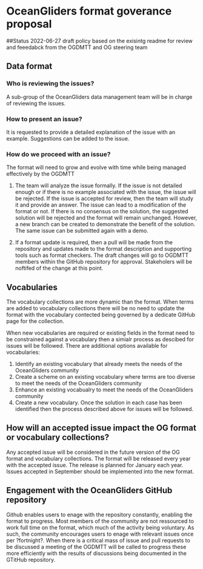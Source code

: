 # OceanGliders format goverance proposal

##Status
2022-06-27 draft policy based on the exisintg readme for review and feeedabck from the OGDMTT and OG steering team

## Data format


### Who is reviewing the issues?
A sub-group of the OceanGliders data management team will be in charge of reviewing the issues.

### How to present an issue?
It is requested to provide a detailed explanation of the issue with an example. Suggestions can be added to the issue.

### How do we proceed with an issue?
The format will need to grow and evolve with time while being managed effectively by the OGDMTT

1. The team will analyze the issue formally. If the issue is not detailed enough or if there is no example associated with the issue, the issue will be rejected. If the issue is accepted for review, then the team will study it and provide an answer. The issue can lead to a modification of the format or not. If there is no consensus on the solution, the suggested solution will be rejected and the format will remain unchanged. However, a new branch can be created to demonstrate the benefit of the solution. The same issue can be submitted again with a demo.

2. If a format update is required, then a pull will be made from the repository and updates made to the format description and supporting tools such as format checkers. The draft changes will go to OGDMTT members within the GitHub repository for approval. Stakeholers will be noftifed of the change at this point.

## Vocabularies
The vocabulary collections are more dynamic than the format. When terms are added to vocabulary collections there will be no need to update the format with the vocabulary contected being governed by a dedicate GitHub page for the collection.

When new vocabularies are required or existing fields in the format need to be constrained against a vocabulary then a simialr process as descibed for issues will be followed. There are additional options available for vocabularies:
1. Identify an existing vocabulary that already meets the needs of the OceanGliders community
2. Create a scheme on an existing vocabulary where terms are too diverse to meet the needs of the OceanGliders community
3. Enhance an existing vocabualry to meet the needs of the OceanGliders community
4. Create a new vocabulary.
Once the solution in each case has been identified then the process described above for issues will be followed.

## How will an accepted issue impact the OG format or vocabulary collections?
Any accepted issue will be considered in the future version of the OG format and vocabulary collections. The format will be released every year with the accepted issue. The release is planned for January each year. Issues accepted in September should be implemented into the new format.

## Engagement with the OceanGliders GitHub repository
Github enables users to enage with the repository constantly, enabling the format to progress. Most members of the community are not ressourced to work full time on the format, which much of the activity being voluntary. As such, the community encourages users to enage with relevant issues once per ?fortnight?. When there is a critical mass of issue and pull requests to be discussed a meeting of the OGDMTT will be called to progress these more efficiently with the results of discussions being documented in the GTitHub repository.
